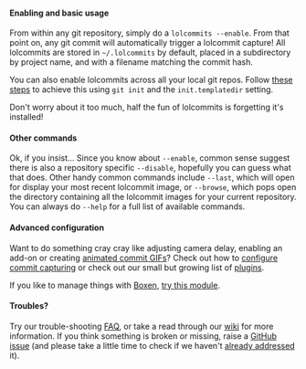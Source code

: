 #### Enabling and basic usage

From within any git repository, simply do a `lolcommits --enable`.  From that point on, any git commit will automatically trigger a lolcommit capture!  All lolcommits are stored in `~/.lolcommits` by default, placed in a subdirectory by project name, and with a filename matching the commit hash.

You can also enable lolcommits across all your local git repos. Follow [these steps][enable-all-steps] to achieve this using `git init` and the `init.templatedir` setting.

Don't worry about it too much, half the fun of lolcommits is forgetting it's installed!

[enable-all-steps]: https://github.com/mroth/lolcommits/wiki/Enabling-Lolcommits-for-all-your-Git-Repositories

#### Other commands

Ok, if you insist... Since you know about `--enable`, common sense suggest there is also a repository specific `--disable`, hopefully you can guess what that does.  Other handy common commands include `--last`, which will open for display your most recent lolcommit image, or `--browse`, which pops open the directory containing all the lolcommit images for your current repository.  You can always do `--help` for a full list of available commands.

#### Advanced configuration

Want to do something cray cray like adjusting camera delay, enabling an add-on or creating [animated commit GIFs][animating]? Check out how to [configure commit capturing][commit-capturing] or check out our small but growing list of [plugins][plugins-wiki].

If you like to manage things with <a href="http://boxen.github.com">Boxen</a>, [try this module][boxen-module].

[animating]: https://github.com/mroth/lolcommits#animated-gif-capturing
[commit-capturing]: https://github.com/mroth/lolcommits/wiki/Configure-Commit-Capturing
[plugins-wiki]: https://github.com/mroth/lolcommits/wiki/Configuring-Plugins
[boxen-module]: https://github.com/AssuredLabor/puppet-lolcommits

#### Troubles?

Try our trouble-shooting [FAQ][FAQ], or take a read through our [wiki][wiki] for more information. If you think something is broken or missing, raise a [GitHub issue][issues] (and please take a little time to check if we haven't [already addressed][closed-issues] it).

[FAQ]: https://github.com/mroth/lolcommits/wiki/FAQ
[wiki]: https://github.com/mroth/lolcommits/wiki
[issues]: https://github.com/mroth/lolcommits/issues
[closed-issues]: https://github.com/mroth/lolcommits/issues?q=is%3Aissue+is%3Aclosed
